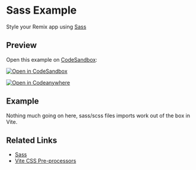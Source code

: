 # Sass Example

Style your Remix app using [Sass](https://sass-lang.com)

## Preview

Open this example on [CodeSandbox](https://codesandbox.com):

[![Open in CodeSandbox](https://codesandbox.io/static/img/play-codesandbox.svg)](https://codesandbox.io/s/github/remix-run/examples/tree/main/sass)

[![Open in Codeanywhere](https://codeanywhere.com/img/open-in-codeanywhere-btn.svg)](https://app.codeanywhere.com/#https://github.com/remix-run/examples)

## Example

Nothing much going on here, sass/scss files imports work out of the box in Vite.

## Related Links

- [Sass](https://sass-lang.com)
- [Vite CSS Pre-processors](https://vitejs.dev/guide/features#css-pre-processors)

